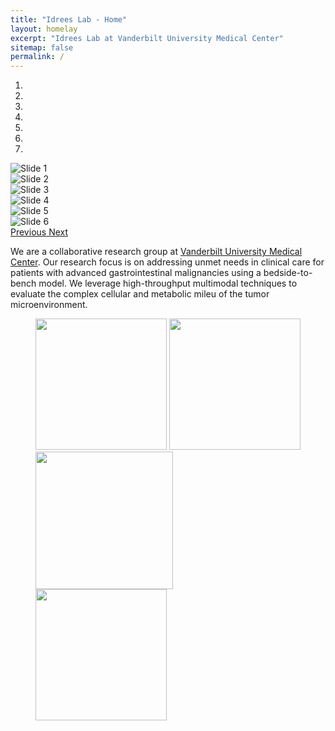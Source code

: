 ```yaml
---
title: "Idrees Lab - Home"
layout: homelay
excerpt: "Idrees Lab at Vanderbilt University Medical Center"
sitemap: false
permalink: /
---
```


<div markdown="0" id="carousel" class="carousel slide" data-ride="carousel" data-interval="4000" data-pause="hover" >
    <!-- Menu -->
    <ol class="carousel-indicators">
        <li data-target="#carousel" data-slide-to="0" class="active"></li>
        <li data-target="#carousel" data-slide-to="1"></li>
        <li data-target="#carousel" data-slide-to="2"></li>
        <li data-target="#carousel" data-slide-to="3"></li>
        <li data-target="#carousel" data-slide-to="4"></li>
        <li data-target="#carousel" data-slide-to="5"></li>
        <li data-target="#carousel" data-slide-to="6"></li>
    </ol> 
    <!-- Items -->
    <div class="carousel-inner" markdown="0">
        <div class="item active">
            <img src="{{ site.url }}{{ site.baseurl }}/images/slider7001400/dummy.png" alt="Slide 1" />
        </div>
        <div class="item">
            <img src="{{ site.url }}{{ site.baseurl }}/images/slider7001400/dummy.png" alt="Slide 2" />
        </div>
        <div class="item">
            <img src="{{ site.url }}{{ site.baseurl }}/images/slider7001400/dummy.png" alt="Slide 3" />
        </div>
        <div class="item">
            <img src="{{ site.url }}{{ site.baseurl }}/images/slider7001400/dummy.png" alt="Slide 4" />
        </div>
        <div class="item">
            <img src="{{ site.url }}{{ site.baseurl }}/images/slider7001400/dummy.png" alt="Slide 5" />
        </div>       
         <div class="item">
            <img src="{{ site.url }}{{ site.baseurl }}/images/slider7001400/dummy.png" alt="Slide 6" />
        </div>
    </div>
  <a class="left carousel-control" href="#carousel" role="button" data-slide="prev">
    <span class="glyphicon glyphicon-chevron-left" aria-hidden="true"></span>
    <span class="sr-only">Previous</span>
  </a>
  <a class="right carousel-control" href="#carousel" role="button" data-slide="next">
    <span class="glyphicon glyphicon-chevron-right" aria-hidden="true"></span>
    <span class="sr-only">Next</span>
  </a>
</div> 

We are a collaborative research group at [Vanderbilt University Medical Center](https://vumc.org). Our research focus is on addressing unmet needs in clinical care for patients with advanced gastrointestinal malignancies using a bedside-to-bench model. We leverage high-throughput multimodal techniques to evaluate the complex cellular and metabolic mileu of the tumor microenvironment. 

 <!-- **We are  looking for passionate new PhD students, Postdocs, and Master students to join the team** [(more info)]({{ site.url }}{{ site.baseurl }}/vacancies) **!** -->

<figure class="fourth">
  <img src="{{ site.url }}{{ site.baseurl }}/images/logopic/vumc-logo.png" style="width: 210px">
  <img src="{{ site.url }}{{ site.baseurl }}/images/logopic/VICC.png" style="width: 210px">
  <img src="{{ site.url }}{{ site.baseurl }}/images/logopic/nih-logo-color.png" style="width: 220px">
  <img src="{{ site.url }}{{ site.baseurl }}/images/logopic/Logo_NCI.svg" style="width: 210px">
</figure>
